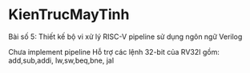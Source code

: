 # KienTrucMayTinh
Bài số 5: Thiết kế bộ vi xử lý RISC-V pipeline sử dụng ngôn ngữ Verilog

Chưa implement pipeline 
Hỗ trợ các lệnh 32-bit của RV32I gồm: add,sub,addi, lw,sw,beq,bne, jal
